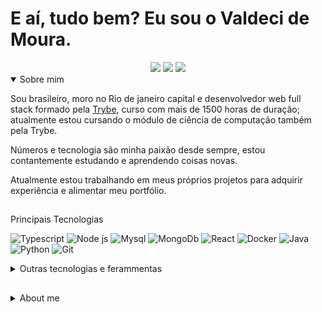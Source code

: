 # E aí, tudo bem? Eu sou o Valdeci de Moura.

<div align="center">
  <a href="https://www.linkedin.com/in/valdeci97" target="_blank"><img src="https://img.icons8.com/color/48/000000/linkedin.png"/></a>
  <a href="mailto:moura97.valdeci@gmail.com" target="_blank"><img src="https://img.icons8.com/color/48/000000/gmail-new.png"/></a>
  <a><img src="https://img.icons8.com/fluency/48/000000/instagram-new.png" /></a>
</div>

<details open>
<summary>Sobre mim</summary>

Sou brasileiro, moro no Rio de janeiro capital e desenvolvedor web full stack formado pela [Trybe](https://www.betrybe.com), curso com mais de 1500 horas de duração; atualmente estou cursando o módulo de ciência de computação também pela Trybe.

Números e tecnologia são minha paixão desde sempre, estou contantemente estudando e aprendendo coisas novas.

Atualmente estou trabalhando em meus próprios projetos para adquirir experiência e alimentar meu portfólio.

##
Principais Tecnologias

![Typescript](https://img.shields.io/badge/TypeScript-007ACC?style=for-the-badge&logo=typescript&logoColor=white)
![Node js](https://img.shields.io/badge/Node.js-339933?style=for-the-badge&logo=nodedotjs&logoColor=white)
![Mysql](https://img.shields.io/badge/MySQL-005C84?style=for-the-badge&logo=mysql&logoColor=white)
![MongoDb](https://img.shields.io/badge/MongoDB-4EA94B?style=for-the-badge&logo=mongodb&logoColor=white)
![React](https://img.shields.io/badge/React-20232A?style=for-the-badge&logo=react&logoColor=61DAFB)
![Docker](https://img.shields.io/badge/Docker-2CA5E0?style=for-the-badge&logo=docker&logoColor=white)
![Java](https://img.shields.io/badge/Java-ED8B00?style=for-the-badge&logo=java&logoColor=white)
![Python](https://img.shields.io/badge/Python-FFFFFF?style=for-the-badge&logo=python&logoColor=green)
![Git](https://img.shields.io/badge/GIT-eeeeee?style=for-the-badge&logo=git&logoColor=brown)

<details>
<summary>Outras tecnologias e ferammentas</summary>

![Mocha](https://img.shields.io/badge/Mocha-8D6748?style=for-the-badge&logo=Mocha&logoColor=white)
![Chai](https://img.shields.io/badge/chai-A30701?style=for-the-badge&logo=chai&logoColor=white)
![Jest](https://img.shields.io/badge/Jest-C21325?style=for-the-badge&logo=jest&logoColor=white)
![Redux](https://img.shields.io/badge/Redux-593D88?style=for-the-badge&logo=redux&logoColor=white)
![HTML5](https://img.shields.io/badge/HTML5-E34F26?style=for-the-badge&logo=html5&logoColor=white)
![CSS3](https://img.shields.io/badge/CSS3-1572B6?style=for-the-badge&logo=css3&logoColor=white)
![VSCode](https://img.shields.io/badge/VSCode-0078D4?style=for-the-badge&logo=visual%20studio%20code&logoColor=white)
![Eclipse](https://img.shields.io/badge/Eclipse-2C2255?style=for-the-badge&logo=eclipse&logoColor=white)

</details>

</details>

##

<details>
<summary>About me</summary>

# Hey, I'm Valdeci de Moura. How you doing?

<p align="center">About me</p>

I'm Brazilian and a full-stack development student at [Trybe](https://www.betrybe.com). Numbers and technology are my passion since always, in constant learning i'm currently working on my own projects.

##
<p align="center">Tecnologies</p>

<p align="center">Front-end</p>
<div align="center">
  <img src="https://cdn.jsdelivr.net/gh/devicons/devicon/icons/javascript/javascript-original.svg" height="70px" />
  <img src="https://cdn.jsdelivr.net/gh/devicons/devicon/icons/react/react-original.svg" height="70px" />
  <img src="https://cdn.jsdelivr.net/gh/devicons/devicon/icons/html5/html5-original-wordmark.svg" height="70px" />
  <img src="https://cdn.jsdelivr.net/gh/devicons/devicon/icons/css3/css3-original-wordmark.svg" height="70px" />
  <img src="https://cdn.jsdelivr.net/gh/devicons/devicon/icons/redux/redux-original.svg" height="70px" />
  <img src="https://cdn.jsdelivr.net/gh/devicons/devicon/icons/jest/jest-plain.svg" height="70px" />
</div>

<p align="center">Back-end</p>
<div align="center">
  <img src="https://cdn.jsdelivr.net/gh/devicons/devicon/icons/docker/docker-original-wordmark.svg" height="80px" />
  <img src="https://cdn.jsdelivr.net/gh/devicons/devicon/icons/mysql/mysql-original-wordmark.svg" height="80px" />
  <img src="https://cdn.jsdelivr.net/gh/devicons/devicon/icons/nodejs/nodejs-original-wordmark.svg" height="80px" />
  <img src="https://cdn.jsdelivr.net/gh/devicons/devicon/icons/mongodb/mongodb-original-wordmark.svg" height="80px" />
</div>

##

<p align="center">I'm Learning</p>
<div align="center">
  <img src="https://cdn.jsdelivr.net/gh/devicons/devicon/icons/java/java-original.svg" height="50px" width="40px" />
  <img src="https://cdn.jsdelivr.net/gh/devicons/devicon/icons/python/python-original.svg" height="50px" width="40px" />
  <img src="https://cdn.jsdelivr.net/gh/devicons/devicon/icons/nodejs/nodejs-original-wordmark.svg" height="50px" width="40px" />
  <img src="https://cdn.jsdelivr.net/gh/devicons/devicon/icons/typescript/typescript-original.svg" height="50px" width="40px" />
</div>

## 

<p align="center">Social media</p>

<div align="center">
  <a href="https://www.linkedin.com/in/valdeci97" target="_blank"><img src="https://img.icons8.com/color/48/000000/linkedin.png"/></a>
  <a href="mailto:moura97.valdeci@gmail.com" target="_blank"><img src="https://img.icons8.com/color/48/000000/gmail-new.png"/></a>
  <a><img src="https://img.icons8.com/fluency/48/000000/instagram-new.png" /></a>
</div>

##

<div align="center">
  <a href="https://github.com/Valdeci97">
  <div>
    <img
        height="150px"
        width="45%"
        src="https://github-readme-stats.vercel.app/api?username=Valdeci97&show_icons=true&include_all_commits=false&count_private=true&theme=chartreuse-dark" />
    <img
        height="150px"
        src="https://github-readme-stats.vercel.app/api/top-langs/?username=Valdeci97&layout=compact&langs_count=16&theme=chartreuse-dark"
        width="45%" />
  </div>
</div>
<details/>
